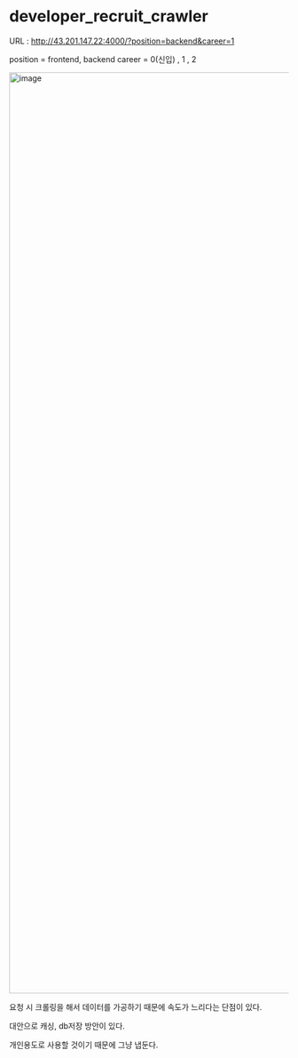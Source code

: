 # developer_recruit_crawler

URL : http://43.201.147.22:4000/?position=backend&career=1

position = frontend, backend
career = 0(신입) , 1 , 2

<img width="1659" alt="image" src="https://user-images.githubusercontent.com/97140962/208352203-fb74b4bb-d474-4989-8645-bb2e6071fc31.png">




요청 시 크롤링을 해서 데이터를 가공하기 때문에
속도가 느리다는 단점이 있다.

대안으로 캐싱, db저장 방안이 있다.

개인용도로 사용할 것이기 때문에 그냥 냅둔다.
